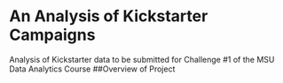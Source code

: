 # An Analysis of Kickstarter Campaigns
Analysis of Kickstarter data to be submitted for Challenge #1 of the MSU Data Analytics Course
##Overview of Project
